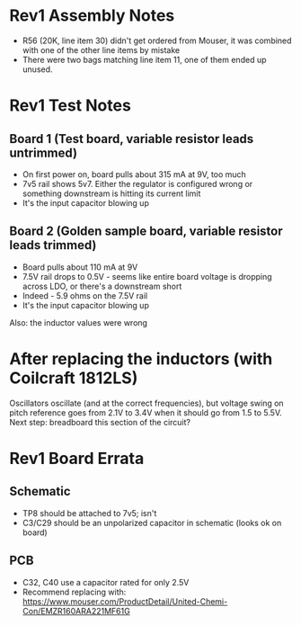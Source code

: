 # Rev1 Assembly Notes
* R56 (20K, line item 30) didn't get ordered from Mouser, it was combined with one of the other line items by mistake
* There were two bags matching line item 11, one of them ended up unused.

# Rev1 Test Notes
## Board 1 (Test board, variable resistor leads untrimmed)
* On first power on, board pulls about 315 mA at 9V, too much
* 7v5 rail shows 5v7. Either the regulator is configured wrong or something downstream is hitting its current limit
* It's the input capacitor blowing up

## Board 2 (Golden sample board, variable resistor leads trimmed)
* Board pulls about 110 mA at 9V
* 7.5V rail drops to 0.5V - seems like entire board voltage is dropping across LDO, or there's a downstream short
* Indeed - 5.9 ohms on the 7.5V rail
* It's the input capacitor blowing up

Also: the inductor values were wrong

# After replacing the inductors (with Coilcraft 1812LS)
Oscillators oscillate (and at the correct frequencies), but voltage swing on pitch reference goes from 2.1V to 3.4V when it should go from 1.5 to 5.5V.
Next step: breadboard this section of the circuit?




# Rev1 Board Errata
## Schematic
* TP8 should be attached to 7v5; isn't
* C3/C29 should be an unpolarized capacitor in schematic (looks ok on board)

## PCB
* C32, C40 use a capacitor rated for only 2.5V
* Recommend replacing with: https://www.mouser.com/ProductDetail/United-Chemi-Con/EMZR160ARA221MF61G
